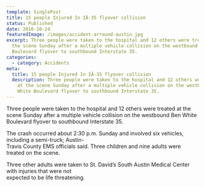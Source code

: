 ```yaml
---
template: SinglePost
title: 15 people Injured In IÂ·35 flyover collision
status: Published
date: 2016-10-24
featuredImage: /images/accident-arround-austin.jpg
excerpt: Three people were taken to the hospital and 12 others were treated at
  the scene Sunday after a multiple vehicle collision on the westbound Ben White
  Boulevard flyover to southbound Interstate 35.
categories:
  - category: Accidents
meta:
  title: 15 people Injured In IÂ·35 flyover collision
  description: Three people were taken to the hospital and 12 others were treated
    at the scene Sunday after a multiple vehicle collision on the westbound Ben
    White Boulevard flyover to southbound Interstate 35.
---
```

<!--StartFragment-->

Three people were taken to the hospital and 12 others were treated at the scene Sunday after a multiple vehicle collision on the westbound Ben White Boulevard flyover to southbound Interstate 35.

The crash occurred about 2:30 p.m. Sunday and involved six vehicles, including a semi-truck; Austin-\
Travis County EMS officials said. Three children and nine adults were treated on the scene.

Three other adults were taken to St. David’s South Austin Medical Center with injuries that were not\
expected to be life threatening.

<!--EndFragment-->